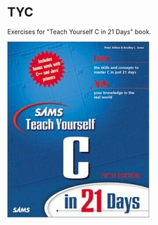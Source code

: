 # TYC
Exercises for "Teach Yourself C in 21 Days" book.

![Book Cover](https://github.com/jonathantorres/bookshelf/blob/master/tyc/cover.jpg)
